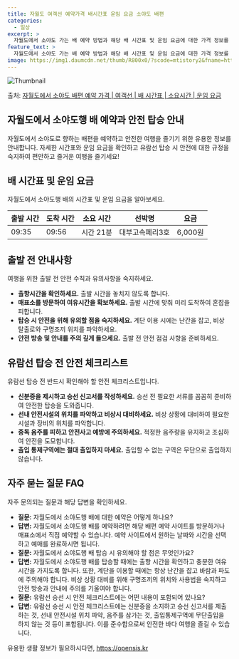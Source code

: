 ```yaml
---
title: 자월도 여객선 예약가격 배시간표 운임 요금 소야도 배편
categories:
  - 일상
excerpt: >
  자월도에서 소야도 가는 배 예약 방법과 해당 배 시간표 및 운임 요금에 대한 가격 정보를 안내 드리겠습니다. 안전하고 재밋는 소야도행 여행을 위해 아래 정보 참고하시기 바랍니다. 소야도행 배편 예약하기 👈 클릭자월도에서 소야도행 배 시간표출발 시간도착 시간소요 시간선박명요금09:3509:560시간 21분대부고속페리3호6,000원소야도행 배편 예약하기 👈 클릭자월도에서 소야도행 여객선 탑승 시 이용수칙자세한 여객선 탑승 시 이용수칙을 소개합니다. 중요한 내용 1) 자월도에서 소야도행 배 출항시간을 확인하세요. 출항시간을 미리 파악하여 늦지 않도록 합니다. 2) 선박 출항 전 매표소를 방문하여 충분한 여유시간을 확보하세요. 출항시간에 맞춰 미리 도착하여 혼잡을 피합니다. 3) 배가 도착 후 탑승 시 차와 사..
feature_text: >
  자월도에서 소야도 가는 배 예약 방법과 해당 배 시간표 및 운임 요금에 대한 가격 정보를 안내 드리겠습니다. 안전하고 재밋는 소야도행 여행을 위해 아래 정보 참고하시기 바랍니다. 소야도행 배편 예약하기 👈 클릭자월도에서 소야도행 배 시간표출발 시간도착 시간소요 시간선박명요금09:3509:560시간 21분대부고속페리3호6,000원소야도행 배편 예약하기 👈 클릭자월도에서 소야도행 여객선 탑승 시 이용수칙자세한 여객선 탑승 시 이용수칙을 소개합니다. 중요한 내용 1) 자월도에서 소야도행 배 출항시간을 확인하세요. 출항시간을 미리 파악하여 늦지 않도록 합니다. 2) 선박 출항 전 매표소를 방문하여 충분한 여유시간을 확보하세요. 출항시간에 맞춰 미리 도착하여 혼잡을 피합니다. 3) 배가 도착 후 탑승 시 차와 사..
image: https://img1.daumcdn.net/thumb/R800x0/?scode=mtistory2&fname=https%3A%2F%2Fblog.kakaocdn.net%2Fdn%2Fc49h5c%2FbtsHBU5oj23%2FAEm2KXqLuOD86rKo9DyKA1%2Fimg.webp
---
```


![Thumbnail](https://img1.daumcdn.net/thumb/R800x0/?scode=mtistory2&fname=https%3A%2F%2Fblog.kakaocdn.net%2Fdn%2Fc49h5c%2FbtsHBU5oj23%2FAEm2KXqLuOD86rKo9DyKA1%2Fimg.webp)

<p>출처: <a href="https://opensis.kr/entry/%EC%9E%90%EC%9B%94%EB%8F%84%EC%97%90%EC%84%9C-%EC%86%8C%EC%95%BC%EB%8F%84-%EB%B0%B0%ED%8E%B8-%EC%98%88%EC%95%BD-%EA%B0%80%EA%B2%A9-%EC%97%AC%EA%B0%9D%EC%84%A0-%EB%B0%B0-%EC%8B%9C%EA%B0%84%ED%91%9C-%EC%86%8C%EC%9A%94%EC%8B%9C%EA%B0%84-%EC%9A%B4%EC%9E%84-%EC%9A%94%EA%B8%88" rel="dofollow">자월도에서 소야도 배편 예약 가격 | 여객선 | 배 시간표 | 소요시간 | 운임 요금</a> </p>

## 자월도에서 소야도행 배 예약과 안전 탑승 안내

자월도에서 소야도로 향하는 배편을 예약하고 안전한 여행을 즐기기 위한 유용한 정보를 안내합니다. 자세한 시간표와 운임 요금을 확인하고 유람선
탑승 시 안전에 대한 규정을 숙지하여 편안하고 즐거운 여행을 즐기세요!

## 배 시간표 및 운임 요금

자월도에서 소야도행 배의 시간표 및 운임 요금을 알아보세요.

**출발 시간** | **도착 시간** | **소요 시간** | **선박명** | **요금**  
---|---|---|---|---  
09:35 | 09:56 | 시간 21분 | 대부고속페리3호 | 6,000원  
  
## 출발 전 안내사항

여행을 위한 출발 전 안전 수칙과 유의사항을 숙지하세요.

  * **출항시간을 확인하세요.** 출발 시간을 놓치지 않도록 합니다.
  * **매표소를 방문하여 여유시간을 확보하세요.** 출발 시간에 맞춰 미리 도착하여 혼잡을 피합니다.
  * **탑승 시 안전을 위해 유의할 점을 숙지하세요.** 계단 이용 시에는 난간을 잡고, 비상 탈출로와 구명조끼 위치를 파악하세요.
  * **안전 방송 및 안내를 주의 깊게 들으세요.** 출발 전 안전 점검 사항을 준비하세요.

## 유람선 탑승 전 안전 체크리스트

유람선 탑승 전 반드시 확인해야 할 안전 체크리스트입니다.

  * **신분증을 제시하고 승선 신고서를 작성하세요.** 승선 전 필요한 서류를 꼼꼼히 준비하여 안전한 탑승을 도와줍니다.
  * **선내 안전시설의 위치를 파악하고 비상시 대비하세요.** 비상 상황에 대비하여 필요한 시설과 장비의 위치를 파악합니다.
  * **중독 음주를 피하고 안전사고 예방에 주의하세요.** 적정한 음주량을 유지하고 조심하여 안전을 도모합니다.
  * **출입 통제구역에는 절대 출입하지 마세요.** 출입할 수 없는 구역은 무단으로 출입하지 않습니다.

## 자주 묻는 질문 FAQ

자주 문의되는 질문과 해당 답변을 확인하세요.

  * **질문:** 자월도에서 소야도행 배에 대한 예약은 어떻게 하나요?
  * **답변:** 자월도에서 소야도행 배를 예약하려면 해당 배편 예약 사이트를 방문하거나 매표소에서 직접 예약할 수 있습니다. 예약 사이트에서 원하는 날짜와 시간을 선택하고 예매를 완료하시면 됩니다.
  * **질문:** 자월도에서 소야도행 배 탑승 시 유의해야 할 점은 무엇인가요?
  * **답변:** 자월도에서 소야도행 배를 탑승할 때에는 출항 시간을 확인하고 충분한 여유시간을 가지도록 합니다. 또한, 계단을 이용할 때에는 항상 난간을 잡고 바람과 파도에 주의해야 합니다. 비상 상황 대비를 위해 구명조끼의 위치와 사용법을 숙지하고 안전 방송과 안내에 주의를 기울여야 합니다.
  * **질문:** 유람선 승선 시 안전 체크리스트에는 어떤 내용이 포함되어 있나요?
  * **답변:** 유람선 승선 시 안전 체크리스트에는 신분증을 소지하고 승선 신고서를 제출하는 것, 선내 안전시설 위치 파악, 음주를 삼가는 것, 출입통제구역에 무단출입을 하지 않는 것 등이 포함됩니다. 이를 준수함으로써 안전한 바다 여행을 즐길 수 있습니다.

 

유용한 생활 정보가 필요하시다면, <a href="https://opensis.kr" rel="dofollow">https://opensis.kr</a>


